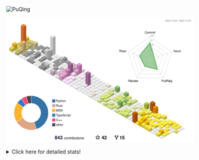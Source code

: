 ![PuQing](https://user-images.githubusercontent.com/27223114/171565019-9a56fae6-b08b-421f-99db-7e830da42371.png)

![](./profile-3d-contrib/profile-season-animate.svg)

<details>
<summary>Click here for detailed stats!</summary>

<!--START_SECTION:waka-->
![Lines of code](https://img.shields.io/badge/From%20Hello%20World%20I%27ve%20Written-1.4%20million%20lines%20of%20code-blue)

**🐱 My GitHub Data** 

> 📦 413.2 kB Used in GitHub's Storage 
 > 
> 🏆 712 Contributions in the Year 2024
 > 
> 🚫 Not Opted to Hire
 > 
> 📜 61 Public Repositories 
 > 
> 🔑 30 Private Repositories 
 > 
**I'm an Early 🐤** 

```text
🌞 Morning                540 commits         ██░░░░░░░░░░░░░░░░░░░░░░░   06.91 % 
🌆 Daytime                3382 commits        ███████████░░░░░░░░░░░░░░   43.27 % 
🌃 Evening                1744 commits        ██████░░░░░░░░░░░░░░░░░░░   22.31 % 
🌙 Night                  2150 commits        ███████░░░░░░░░░░░░░░░░░░   27.51 % 
```


📊 **This Week I Spent My Time On** 

```text
💬 Programming Languages: 
Browsing                 13 hrs 26 mins      ██████████░░░░░░░░░░░░░░░   38.30 % 
Searching                5 hrs 50 mins       ████░░░░░░░░░░░░░░░░░░░░░   16.66 % 
GitHubing                5 hrs 33 mins       ████░░░░░░░░░░░░░░░░░░░░░   15.85 % 
Python                   3 hrs 27 mins       ██░░░░░░░░░░░░░░░░░░░░░░░   09.87 % 
Fish Touching            1 hr 49 mins        █░░░░░░░░░░░░░░░░░░░░░░░░   05.19 % 

🔥 Editors: 
Chrome                   27 hrs 26 mins      ████████████████████░░░░░   78.24 % 
VS Code                  5 hrs 57 mins       ████░░░░░░░░░░░░░░░░░░░░░   16.99 % 
fish                     1 hr 40 mins        █░░░░░░░░░░░░░░░░░░░░░░░░   04.78 % 

💻 Operating System: 
Mac                      29 hrs 17 mins      █████████████████████░░░░   83.51 % 
WSL                      3 hrs 23 mins       ██░░░░░░░░░░░░░░░░░░░░░░░   09.67 % 
Linux                    2 hrs 23 mins       ██░░░░░░░░░░░░░░░░░░░░░░░   06.82 % 
```


<!--END_SECTION:waka-->
</details>
